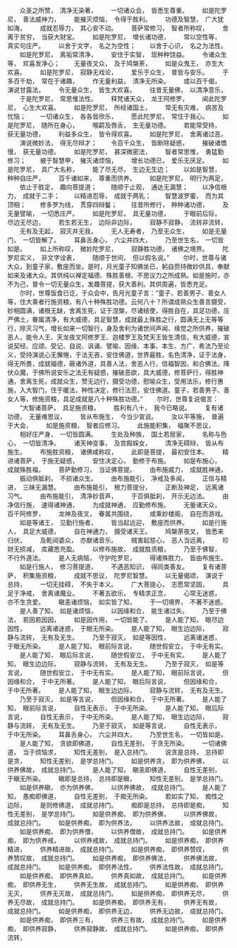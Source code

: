 <!-- { "loadSidebar": true } -->
　　众圣之所赞，　清净无染著，
　　一切诸众会，　皆悉生尊重。
　　如是陀罗尼，　善法威神力，
　　能摧灭烦恼，　令得于胜利。
　　功德及智慧，　广大犹如海，
　　成就忍辱力，　其心安不动。
　　菩萨常修习，　智者所称叹，
　　舍离于贫穷，　当获大财宝。
　　如是陀罗尼，　增长诸功德，
　　常以空性等，　真实句庄严。
　　以舍于文字，　名之为空性；
　　以舍于心识，　名之为法性。
　　如是陀罗尼，　离垢常清净，
　　安住于实智，　现种种饶益。
　　令诸众生等，　欢喜发净心；
　　无量夜叉众，　及于鸠槃荼，
　　如是众鬼王，　亦生大欢喜。
　　如是陀罗尼，　寂静无戏论，
　　爱乐于众生，　普皆与安乐。
　　于多百千劫，　常在于诸趣，
　　作无量利益，　清净无所染。
　　或以百千偈，　演说甘露法，
　　令无量众生，　皆生大欢喜。
　　往昔无量佛，　以清净意乐，
　　于是陀罗尼，　常思惟法性。
　　释梵诸天众，　龙王阿修罗，
　　闻此陀罗尼，　心生大欢喜。
　　如是陀罗尼，　所经诸国土，
　　常无有灾难，　病苦及忧恼；
　　一切诸众生，　各各皆欣乐，
　　愿此陀罗尼，　常住于我心。
　　如是陀罗尼，　随所在身心，
　　喉齶及唇舌，　生无量功德。
　　若能常受持，　获无量功德，
　　利益多众生，　皆令得欢喜。
　　如是陀罗尼，　舍离诸过恶，
　　演说微妙法，　得无尽辩才；
　　令百千众生，　皆断除疑惑，
　　摧破诸憍慢，　获无量功德。
　　如是陀罗尼，　甚深微密法，
　　智者常思惟，　勇猛勤修习；
　　被于智慧甲，　摧灭诸烦恼，
　　增长功德已，　爱乐无厌足。
　　如是陀罗尼，　具广大名称，
　　能了尽无尽，　生边无生边；
　　以如是智慧，　种种自庄严，
　　百千诸如来，　尊重而供养。
　　如是陀罗尼，　明行为两足，
　　依止于胜定，　趣向菩提道；
　　随顺于止观，　通达无漏慧；
　　以净信根力，　成就于二手；
　　以精进忍辱，　成就于两乳；
　　智慧波罗蜜，　而为其顶相；
　　修多罗为线，　贯穿四辩鬘；
　　往昔所修行，　种种诸功德，
　　及无量譬喻，　一切悉庄严。
　　如是陀罗尼，　具无量功德，
　　于眼前后际，　尽边无尽边，
　　若生若无生，　边际非边际，
　　寂静不寂静，　流转非流转，
　　无有及无起，　寂灭并无我，
　　无人无寿者，　乃至无众生，
　　如是无量门，　一切皆解了。
　　耳鼻舌身心，　六尘并四大，
　　乃至世生名，　一切皆如是。
　　如上所称叹，　微妙陀罗尼，
　　寂静胜功德，　诸佛之境界。
　　陀罗尼实义，　非文字诠表，
　　随顺于世间，　但以假名说。”
　　尔时，世尊与诸大众，到童子家，敷座而坐。是时，月光童子知佛坐已，躬自赍持微妙供具，奉献如来及诸大众。其供纯以禅定福德、殊胜善根、不思议力之所成熟。如是施时，亦不为己，普令一切无量众生，发趣菩提，获大善利。其供周遍，皆悉充足。
　　尔时，世尊饭食已讫，于众会中，告月光童子言：“童子，若善男子、善女人等，住大乘者行施资粮，有八十种殊胜功德。云何八十？所谓成熟众生善言摄受，妙相圆满，诸根无缺，舍离生死，证于涅槃，尽诸结使，得胜自在，具足功德，庄严佛土，眷属清净，有大威德，具足智慧，成就最上殊胜之行，圆满无上无等等行，除灭习气，增长如来一切智行，身及舍利为诸世间声闻、缘觉之所供养，摧破恶人，能令人王、天龙夜叉阿修罗王、迦楼罗王及梵天王皆生清信，有大威德，宣说契经、应颂、受记、自说、讽诵、譬喻、因缘、本事、本生、方广、希法乃至论义，受持演说心无懈惓，于法无吝，安住佛道，世界最胜，名色清净，证于法身，得无所畏，成就福德，蔽诸外道，具善人法，舍恶人行，信福智因，和合佛法，降伏众魔，于佛所说安乐之法无有疑惑，摧破恶欲，具大威德，修菩萨行，得胜神通，舍离生死，成就众生，赞无边行，摄受功德，慰喻众生，受用法乐，修行惠施，入大智门，住于暖法，种性决定，修行法忍，安住佛道。童子，若善男子、善女人等，修施资粮，具足成就是八十种殊胜功德。”
　　尔时，世尊复说偈言：
　　“大智诸菩萨，　具足施资粮，
　　胜利有八十，　我今已略说。
　　复有诸功德，　无量难思议，
　　皆从布施生，　今当少宣说。
　　汝以平等施，　普遍于大会，
　　如是施资粮，　智者应修习。
　　此施能积集，　福聚不思议，
　　相好庄严身，　一切皆圆满。
　　生处及种族，　国土若居家，
　　名称与色心，　一切皆清净。
　　诸天神变事，　及宫殿婇女，
　　清净无碍辩，　皆从布施生。
　　布施胜资粮，　诸佛咸称叹，
　　此即是菩提，　最初安住本。
　　精进诸菩萨，　于施无疑惑，
　　安住决定心，　勤修于布施。
　　如是布施心，　成就殊胜福，
　　菩萨勤修习，　当证佛菩提。
　　由布施威力，　成就胜神通，
　　振动俱胝刹，　不损诸众生。
　　由布施能引，　净戒及多闻，
　　正信与精进，　三昧无漏慧。
　　由布施能引，　根力菩提分，
　　正断及神足，　远离诸习气。
　　由布施能引，　清净妙音声，
　　于百俱胝刹，　开示无边法。
　　由净信行施，　速得诸神通，
　　为成就神通，　应勤修布施。
　　无量诸天众，　百千阿修罗，
　　龙神及夜叉，　眷属共围绕，
　　咸乘妙楼阁，　自在而游戏。
　　如是等诸王，　见勤行施者，
　　皆当起远迎，　敷座而供养。
　　如是行施人，　具足大威德，
　　自在神通力，　摄受诸天王。
　　鸠槃荼夜叉，　皆悉来归伏，
　　及乾闼婆众，　亦献诸音乐。
　　贼害起慈心，　恶人当远离，
　　珍财无损减，　库藏悉充盈。
　　以修布施故，　成就胜资粮，
　　乃至于佛智，　不行外道法。
　　是人无病恼，　守护陀罗尼，
　　得诸殊胜力，　皆由布施生。
　　如是行施人，　修习菩提道，
　　不遇恶知识，　得同类善友。
　　复有诸菩萨，　积集施资粮，
　　成就不思议，　陀罗尼智慧。
　　以无量偈颂，　演说于总持，
　　一切无挂碍，　不失于本义。
　　广大菩提心，　志愿常坚固，
　　具足于净戒，　舍离诸魔业。
　　不著五欲乐，　专精求正念，
　　心常无迷惑，　亦不生贪爱。
　　瞋恚诸烦恼，　如实皆了知，
　　于一切境界，　不著不迷惑。
　　是人善了知，　如是诸烦恼，
　　以因缘和合，　能生诸过失。
　　乃至于佛法，　若因若因因，
　　如是因作用，　一切皆能了。
　　是人能了知，　眼尽边因性，
　　远离诸迷惑，　于眼无所染。
　　是人能了知，　眼生边边际，
　　寂静与流转，　无有及无生。
　　乃至于寂灭，　如是等因性，
　　远离诸迷惑，　于眼无所染。
　　是人能了知，　眼前际言说，
　　随世假安立，　于中无有实。
　　是人能了知，　眼后际言说，
　　随世假安立，　于中无有实。
　　是人能了知，　眼生边边际，
　　寂静与流转，　无有及无生。
　　乃至于寂灭，　如是等言说，
　　随世假安立，　于中无有实。
　　是人能了知，　眼前际言说，
　　但因缘和合，　于中无所著。
　　是人能了知，　眼后际言说，
　　但因缘和合，　于中无所著。
　　是人能了知，　眼生边边际，
　　寂静与流转，　无有及无生。
　　乃至于寂灭，　如是等言说，
　　但因缘和合，　于中无所著。
　　是人能了知，　眼前际言说，
　　自性无表示，　于中无所染。
　　是人能了知，　眼后际言说，
　　自性无表示，　于中无所染。
　　是人能了知，　眼生边边际，
　　寂静与流转，　无有及无生。
　　乃至于寂灭，　如是等言说，
　　自性无表示，　于中无所染。
　　耳鼻舌身心，　六尘并四大，
　　乃至世生名，　一切皆如是。
　　是人能了知，　贪欲即佛道，
　　自性无差别，　于贪无所染。
　　一切诸佛道，　当于烦恼求，
　　知性无差别，　是入总持门。
　　说贪是总持，　总持即是贪，
　　知性无差别，　是学总持门。
　　如是供养贪，　即为供养佛，
　　以供养佛故，　成就总持门。
　　是人能了知，　瞋恚即佛道，
　　自性无差别，　于瞋无所染。
　　瞋即是总持，　总持即是瞋，
　　知性无差别，　是学总持门。
　　如是供养瞋，　亦为供养佛，
　　以供养佛故，　成就总持门。
　　是人能了知，　愚痴即佛道，
　　自性无差别，　于痴无所染。
　　若如实了知，　痴性之边际，
　　是则修佛道，　成就总持门。
　　痴即是总持，　总持即是痴，
　　知性无差别，　是学总持门。
　　如是供养痴，　即为供养佛，
　　以供养佛故，　成就总持门。
　　如是供养痴，　即为供养法，
　　以供养法故，　成就总持门。
　　如是供养痴，　即为供养僧，
　　以供养僧故，　成就总持门。
　　如是供养痴，　即为供养戒，
　　以供养戒故，　成就总持门。
　　如是供养痴，　即供养精进，
　　供养精进故，　成就总持门。
　　如是供养痴，　即供养赞叹，
　　供养赞叹故，　成就总持门。
　　如是供养痴，　即供养佛法，
　　供养佛法故，　成就总持门。
　　如是供养痴，　即供养法性，
　　供养法性故，　成就总持门。
　　如是供养痴，　即供养真如，
　　供养真如故，　成就总持门。
　　如是供养痴，　即供养无生，
　　供养无生故，　成就总持门。
　　如是供养痴，　即供养无灭，
　　供养无灭故，　成就总持门。
　　如是供养痴，　即供养无尽，
　　供养无尽故，　成就总持门。
　　如是供养痴，　即供养无有，
　　供养无有故，　成就总持门。
　　如是供养痴，　即供养无边，
　　供养无边故，　成就总持门。
　　如是供养痴，　即供养三有，
　　供养三有故，　成就总持门。
　　如是供养痴，　即供养寂静，
　　供养寂静故，　成就总持门。
　　如是供养痴，　即供养流转，
